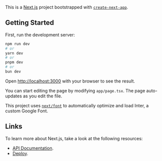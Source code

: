 This is a [Next.js](https://nextjs.org/) project bootstrapped with [`create-next-app`](https://github.com/vercel/next.js/tree/canary/packages/create-next-app).

## Getting Started

First, run the development server:

```bash
npm run dev
# or
yarn dev
# or
pnpm dev
# or
bun dev
```

Open [http://localhost:3000](http://localhost:3000) with your browser to see the result.

You can start editing the page by modifying `app/page.tsx`. The page auto-updates as you edit the file.

This project uses [`next/font`](https://nextjs.org/docs/basic-features/font-optimization) to automatically optimize and load Inter, a custom Google Font.

## Links

To learn more about Next.js, take a look at the following resources:

- [API Documentation]([https://nextjs.org/docs](https://documenter.getpostman.com/view/17800884/2sA2r82PU3)).
- [Deploy]([https://nextjs.org/learn](https://chat-fidoo.vercel.app/)).

